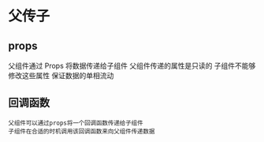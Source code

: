 # 父传子

## props

父组件通过 Props 将数据传递给子组件
父组件传递的属性是只读的 子组件不能够修改这些属性
保证数据的单相流动

## 回调函数

    父组件可以通过props将一个回调函数传递给子组件
    子组件在合适的时机调用该回调函数来向父组件传递数据
